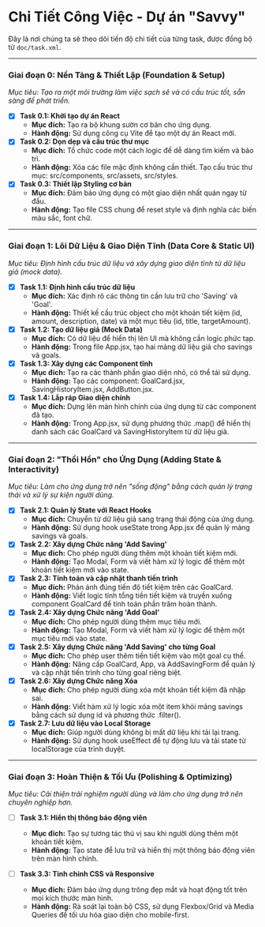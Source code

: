# Chi Tiết Công Việc - Dự án "Savvy"

Đây là nơi chúng ta sẽ theo dõi tiến độ chi tiết của từng task, được đồng bộ từ `doc/task.xml`.

---

### **Giai đoạn 0: Nền Tảng & Thiết Lập (Foundation & Setup)**
*Mục tiêu: Tạo ra một môi trường làm việc sạch sẽ và có cấu trúc tốt, sẵn sàng để phát triển.*

- [x] **Task 0.1: Khởi tạo dự án React**
  - **Mục đích:** Tạo ra bộ khung sườn cơ bản cho ứng dụng.
  - **Hành động:** Sử dụng công cụ Vite để tạo một dự án React mới.
- [x] **Task 0.2: Dọn dẹp và cấu trúc thư mục**
  - **Mục đích:** Tổ chức code một cách logic để dễ dàng tìm kiếm và bảo trì.
  - **Hành động:** Xóa các file mặc định không cần thiết. Tạo cấu trúc thư mục: src/components, src/assets, src/styles.
- [x] **Task 0.3: Thiết lập Styling cơ bản**
  - **Mục đích:** Đảm bảo ứng dụng có một giao diện nhất quán ngay từ đầu.
  - **Hành động:** Tạo file CSS chung để reset style và định nghĩa các biến màu sắc, font chữ.

---

### **Giai đoạn 1: Lõi Dữ Liệu & Giao Diện Tĩnh (Data Core & Static UI)**
*Mục tiêu: Định hình cấu trúc dữ liệu và xây dựng giao diện tĩnh từ dữ liệu giả (mock data).*

- [x] **Task 1.1: Định hình cấu trúc dữ liệu**
  - **Mục đích:** Xác định rõ các thông tin cần lưu trữ cho 'Saving' và 'Goal'.
  - **Hành động:** Thiết kế cấu trúc object cho một khoản tiết kiệm (id, amount, description, date) và một mục tiêu (id, title, targetAmount).
- [x] **Task 1.2: Tạo dữ liệu giả (Mock Data)**
  - **Mục đích:** Có dữ liệu để hiển thị lên UI mà không cần logic phức tạp.
  - **Hành động:** Trong file App.jsx, tạo hai mảng dữ liệu giả cho savings và goals.
- [x] **Task 1.3: Xây dựng các Component tĩnh**
  - **Mục đích:** Tạo ra các thành phần giao diện nhỏ, có thể tái sử dụng.
  - **Hành động:** Tạo các component: GoalCard.jsx, SavingHistoryItem.jsx, AddButton.jsx.
- [x] **Task 1.4: Lắp ráp Giao diện chính**
  - **Mục đích:** Dựng lên màn hình chính của ứng dụng từ các component đã tạo.
  - **Hành động:** Trong App.jsx, sử dụng phương thức .map() để hiển thị danh sách các GoalCard và SavingHistoryItem từ dữ liệu giả.

---

### **Giai đoạn 2: "Thổi Hồn" cho Ứng Dụng (Adding State & Interactivity)**
*Mục tiêu: Làm cho ứng dụng trở nên "sống động" bằng cách quản lý trạng thái và xử lý sự kiện người dùng.*

- [x] **Task 2.1: Quản lý State với React Hooks**
  - **Mục đích:** Chuyển từ dữ liệu giả sang trạng thái động của ứng dụng.
  - **Hành động:** Sử dụng hook useState trong App.jsx để quản lý mảng savings và goals.
- [x] **Task 2.2: Xây dựng Chức năng 'Add Saving'**
  - **Mục đích:** Cho phép người dùng thêm một khoản tiết kiệm mới.
  - **Hành động:** Tạo Modal, Form và viết hàm xử lý logic để thêm một khoản tiết kiệm mới vào state.
- [x] **Task 2.3: Tính toán và cập nhật thanh tiến trình**
  - **Mục đích:** Phản ánh đúng tiến độ tiết kiệm trên các GoalCard.
  - **Hành động:** Viết logic tính tổng tiền tiết kiệm và truyền xuống component GoalCard để tính toán phần trăm hoàn thành.
- [x] **Task 2.4: Xây dựng Chức năng 'Add Goal'**
  - **Mục đích:** Cho phép người dùng thêm mục tiêu mới.
  - **Hành động:** Tạo Modal, Form và viết hàm xử lý logic để thêm một mục tiêu mới vào state.
- [x] **Task 2.5: Xây dựng Chức năng 'Add Saving' cho từng Goal**
  - **Mục đích:** Cho phép user thêm tiền tiết kiệm vào một goal cụ thể.
  - **Hành động:** Nâng cấp GoalCard, App, và AddSavingForm để quản lý và cập nhật tiến trình cho từng goal riêng biệt.
- [x] **Task 2.6: Xây dựng Chức năng Xóa**
  - **Mục đích:** Cho phép người dùng xóa một khoản tiết kiệm đã nhập sai.
  - **Hành động:** Viết hàm xử lý logic xóa một item khỏi mảng savings bằng cách sử dụng id và phương thức .filter().
- [x] **Task 2.7: Lưu dữ liệu vào Local Storage**
  - **Mục đích:** Giúp người dùng không bị mất dữ liệu khi tải lại trang.
  - **Hành động:** Sử dụng hook useEffect để tự động lưu và tải state từ localStorage của trình duyệt.
---

### **Giai đoạn 3: Hoàn Thiện & Tối Ưu (Polishing & Optimizing)**
*Mục tiêu: Cải thiện trải nghiệm người dùng và làm cho ứng dụng trở nên chuyên nghiệp hơn.*

- [ ] **Task 3.1: Hiển thị thông báo động viên**
  - **Mục đích:** Tạo sự tương tác thú vị sau khi người dùng thêm một khoản tiết kiệm.
  - **Hành động:** Tạo state để lưu trữ và hiển thị một thông báo động viên trên màn hình chính.

- [ ] **Task 3.3: Tinh chỉnh CSS và Responsive**
  - **Mục đích:** Đảm bảo ứng dụng trông đẹp mắt và hoạt động tốt trên mọi kích thước màn hình.
  - **Hành động:** Rà soát lại toàn bộ CSS, sử dụng Flexbox/Grid và Media Queries để tối ưu hóa giao diện cho mobile-first.
